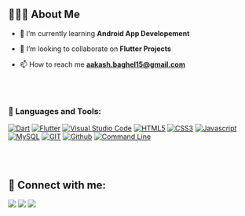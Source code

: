 ## 👨🏽‍💻 About Me

- 🌱 I’m currently learning **Android App Developement**

- 👯 I’m looking to collaborate on **Flutter Projects**

- 📫 How to reach me **aakash.baghel15@gmail.com**
                      
<!---
icarus3112/icarus3112 is a ✨ special ✨ repository because its `README.md` (this file) appears on your GitHub profile.
You can click the Preview link to take a look at your changes.
--->

<br />
<br />

### 🚀 Languages and Tools:

[![Dart](https://img.icons8.com/color/50/000000/dart.png)](#)
[![Flutter](https://img.icons8.com/color/48/000000/flutter.png)](#)
[![Visual Studio Code](https://img.icons8.com/fluent/50/000000/visual-studio-code-2019.png)](#)
[![HTML5](https://img.icons8.com/color/48/000000/html-5.png)](#)
[![CSS3](https://img.icons8.com/color/48/000000/css3.png)](#)
[![Javascript](https://img.icons8.com/color/50/000000/javascript--v2.png)](#)
[![MySQL](https://img.icons8.com/fluent/50/000000/mysql-logo.png)](#)
[![GIT](https://img.icons8.com/color/50/000000/git.png)](#)
[![Github](https://img.icons8.com/color/50/000000/github--v1.png)](#)
[![Command Line](https://img.icons8.com/color/50/000000/run-command.png)](#)
 
<br />
<br /> 

## 📱 Connect with me:
<p align="left">

<a href = "https://www.linkedin.com/in/aakashdeep-singh-baghel-664b531a7/" target="_blank"><img src="https://img.icons8.com/fluent/48/000000/linkedin.png"/></a>
<a href = "https://www.instagram.com/aakashic.records/"><img src="https://img.icons8.com/fluent/48/000000/instagram-new.png"/></a>
<a href = ""><img src="https://img.icons8.com/color/48/000000/youtube-play.png"/></a>


</p>

<br /> 
<br /> 
